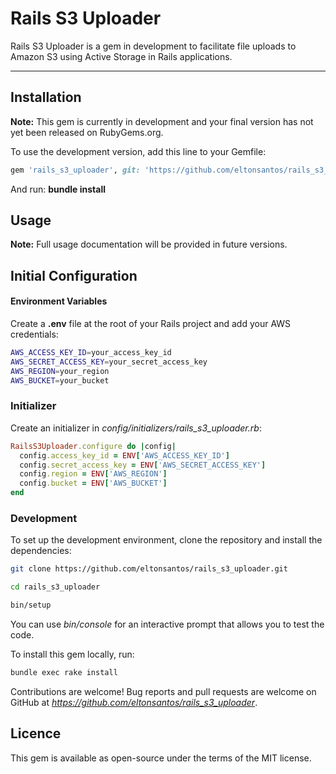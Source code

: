 # Rails S3 Uploader

Rails S3 Uploader is a gem in development to facilitate file uploads to Amazon S3 using Active Storage in Rails applications.

---

## Installation

**Note:** This gem is currently in development and your final version has not yet been released on RubyGems.org.

To use the development version, add this line to your Gemfile:

```ruby
gem 'rails_s3_uploader', git: 'https://github.com/eltonsantos/rails_s3_uploader.git'

```
And run: **bundle install**

## Usage

**Note:** Full usage documentation will be provided in future versions.

## Initial Configuration

#### Environment Variables

Create a **.env** file at the root of your Rails project and add your AWS credentials:

```sh
AWS_ACCESS_KEY_ID=your_access_key_id
AWS_SECRET_ACCESS_KEY=your_secret_access_key
AWS_REGION=your_region
AWS_BUCKET=your_bucket
```

### Initializer

Create an initializer in *config/initializers/rails_s3_uploader.rb*:

```ruby
RailsS3Uploader.configure do |config|
  config.access_key_id = ENV['AWS_ACCESS_KEY_ID']
  config.secret_access_key = ENV['AWS_SECRET_ACCESS_KEY']
  config.region = ENV['AWS_REGION']
  config.bucket = ENV['AWS_BUCKET']
end
```

### Development

To set up the development environment, clone the repository and install the dependencies:

```sh
git clone https://github.com/eltonsantos/rails_s3_uploader.git

cd rails_s3_uploader

bin/setup
```

You can use *bin/console* for an interactive prompt that allows you to test the code.

To install this gem locally, run:

```sh
bundle exec rake install
```

Contributions are welcome! Bug reports and pull requests are welcome on GitHub at *https://github.com/eltonsantos/rails_s3_uploader*.

## Licence

This gem is available as open-source under the terms of the MIT license.





